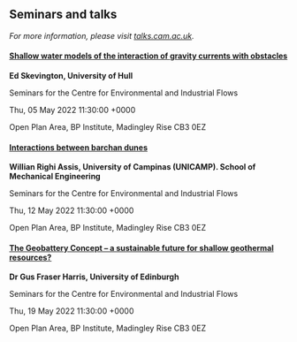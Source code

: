 

## Seminars and talks

*For more information, please visit [talks.cam.ac.uk](https://talks.cam.ac.uk/show/index/5709).*

#### [Shallow water models of the interaction of gravity currents with obstacles](https://talks.cam.ac.uk/talk/index/172934)

**Ed Skevington, University of Hull**

Seminars for the Centre for Environmental and Industrial Flows

Thu, 05 May 2022 11:30:00 +0000

Open Plan Area, BP Institute, Madingley Rise CB3 0EZ

#### [Interactions between barchan dunes](https://talks.cam.ac.uk/talk/index/173096)

**Willian Righi Assis, University of Campinas (UNICAMP). School of Mechanical Engineering**

Seminars for the Centre for Environmental and Industrial Flows

Thu, 12 May 2022 11:30:00 +0000

Open Plan Area, BP Institute, Madingley Rise CB3 0EZ

#### [The Geobattery Concept – a sustainable future for shallow geothermal resources?](https://talks.cam.ac.uk/talk/index/172931)

**Dr Gus Fraser Harris, University of Edinburgh**

Seminars for the Centre for Environmental and Industrial Flows

Thu, 19 May 2022 11:30:00 +0000

Open Plan Area, BP Institute, Madingley Rise CB3 0EZ

